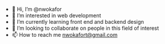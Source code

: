 - 👋 Hi, I’m @nwokafor
- 👀 I’m interested in web development
- 🌱 I’m currently learning front end and backend design
- 💞️ I’m looking to collaborate on people in this field of interest
- 📫 How to reach me nwokafort@gmail.com

<!---
nwokafor/nwokafor is a ✨ special ✨ repository because its `README.md` (this file) appears on your GitHub profile.
You can click the Preview link to take a look at your changes.
--->

